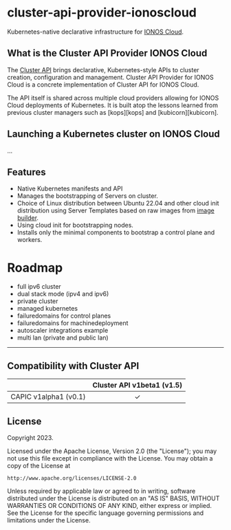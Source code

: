 # cluster-api-provider-ionoscloud
Kubernetes-native declarative infrastructure for [IONOS Cloud](ionos_cloud).

## What is the Cluster API Provider IONOS Cloud

The [Cluster API][cluster_api] brings declarative, Kubernetes-style APIs to cluster creation, configuration and management. Cluster API Provider for IONOS Cloud is a concrete implementation of Cluster API for IONOS Cloud.

The API itself is shared across multiple cloud providers allowing for IONOS Cloud deployments of Kubernetes. It is built atop the lessons learned from previous cluster managers such as [kops][kops] and [kubicorn][kubicorn].

## Launching a Kubernetes cluster on IONOS Cloud

...

## Features

* Native Kubernetes manifests and API
* Manages the bootstrapping of Servers on cluster.
* Choice of Linux distribution between Ubuntu 22.04 and other cloud init distribution using Server Templates based on raw images from [image builder](image_builder).
* Using cloud init for bootstrapping nodes.
* Installs only the minimal components to bootstrap a control plane and workers.

# Roadmap

* full ipv6 cluster
* dual stack mode (ipv4 and ipv6)
* private cluster
* managed kubernetes
* failuredomains for control planes
* failuredomains for machinedeployment
* autoscaler integrations example
* multi lan (private and public lan)

---

## Compatibility with Cluster API

|                       | Cluster API v1beta1 (v1.5) |
| :-------------------: | :------------------------: |
| CAPIC v1alpha1 (v0.1) |             ✓              |



## License

Copyright 2023.

Licensed under the Apache License, Version 2.0 (the "License");
you may not use this file except in compliance with the License.
You may obtain a copy of the License at

    http://www.apache.org/licenses/LICENSE-2.0

Unless required by applicable law or agreed to in writing, software
distributed under the License is distributed on an "AS IS" BASIS,
WITHOUT WARRANTIES OR CONDITIONS OF ANY KIND, either express or implied.
See the License for the specific language governing permissions and
limitations under the License.

<!-- References -->
[cluster_api]: https://github.com/kubernetes-sigs/cluster-api
[image_builder]: https://github.com/kubernetes-sigs/image-builder/
[ionos_cloud]: https://ionos.cloud